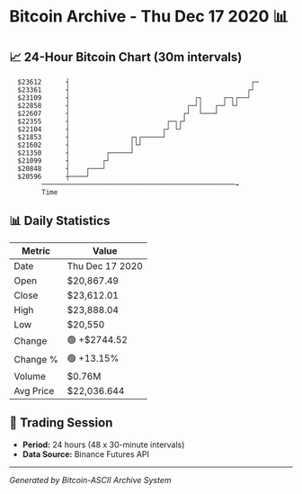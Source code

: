 # Bitcoin Archive - Thu Dec 17 2020 📊

## 📈 24-Hour Bitcoin Chart (30m intervals)

```
  $23612      ┤                                             ┌─ 
  $23361      ┤                                            ┌┘  
  $23109      ┤                               ┌┐     ┌─┐┌──┘   
  $22858      ┤                             ┌─┘│   ┌─┘ └┘      
  $22607      ┤                            ┌┘  └───┘           
  $22355      ┤                        ┌─┐┌┘                   
  $22104      ┤                       ┌┘ └┘                    
  $21853      ┤               ┌┐┌─────┘                        
  $21602      ┤               │└┘                              
  $21350      ┤         ┌─────┘                                
  $21099      ┤        ┌┘                                      
  $20848      ┤    ┌───┘                                       
  $20596      ┼────┘                                           
        ────────────────────────────────────────────────→
        Time
```

## 📊 Daily Statistics

| Metric | Value |
|--------|-------|
| Date | Thu Dec 17 2020 |
| Open | $20,867.49 |
| Close | $23,612.01 |
| High | $23,888.04 |
| Low | $20,550 |
| Change | 🟢 +$2744.52 |
| Change % | 🟢 +13.15% |
| Volume | $0.76M |
| Avg Price | $22,036.644 |

## 📅 Trading Session

- **Period:** 24 hours (48 x 30-minute intervals)
- **Data Source:** Binance Futures API

---
*Generated by Bitcoin-ASCII Archive System*
